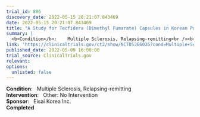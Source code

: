 ```yaml
---
trial_id: 806
discovery_date: 2022-05-15 20:21:07.843469
date: 2022-05-15 20:21:07.843469
title: "A Study for Tecfidera (Dimethyl Fumarate) Capsules in Korean Participants With Relapsing-Remitting Multiple Sclerosis"
summary: |
  <b>Condition</b>:    Multiple Sclerosis, Relapsing-remitting<br /><b>Intervention</b>:    Other: No Intervention<br /><b>Sponsor</b>:    Eisai Korea Inc.<br /><b>Completed</b>
link: 'https://clinicaltrials.gov/ct2/show/NCT05366036?cond=Multiple+Sclerosis&sfpd_d=14&sel_rss=new14'
published_date: 2022-05-09 16:00:00
trial_source: ClinicalTrials.gov
relevant: 
options:
  unlisted: false
---
```

<b>Condition</b>:    Multiple Sclerosis, Relapsing-remitting<br /><b>Intervention</b>:    Other: No Intervention<br /><b>Sponsor</b>:    Eisai Korea Inc.<br /><b>Completed</b>